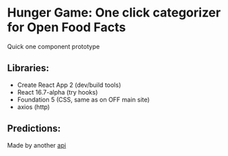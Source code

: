 # Hunger Game: One click categorizer for Open Food Facts

Quick one component prototype

## Libraries:

- Create React App 2 (dev/build tools)
- React 16.7-alpha (try hooks)
- Foundation 5 (CSS, same as on OFF main site)
- axios (http)

## Predictions:

Made by another [api](http://robotoff.bournhonesque.eu/api/v1/categories/predictions)

